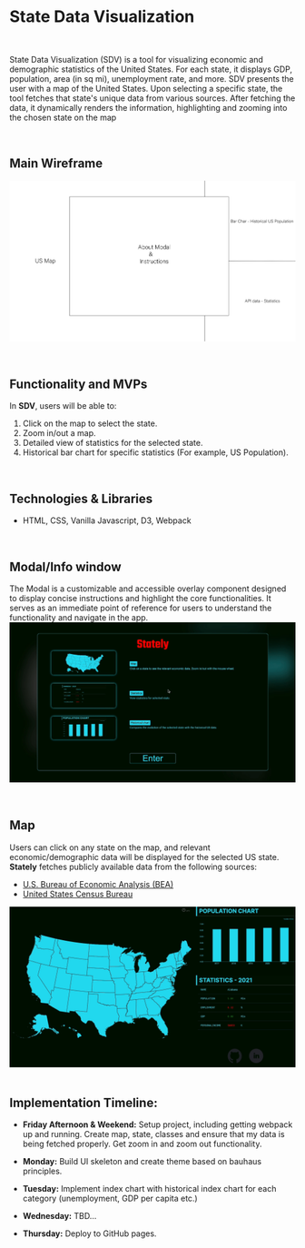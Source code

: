 # State Data Visualization
&emsp;

State Data Visualization (SDV) is a tool for visualizing economic and demographic statistics of the United States. For each state, it displays GDP, population, area (in sq mi), unemployment rate, and more. SDV presents the user with a map of the United States. Upon selecting a specific state, the tool fetches that state's unique data from various sources. After fetching the data, it dynamically renders the information, highlighting and zooming into the chosen state on the map


&emsp;
## Main Wireframe

!["Wireframe"](./src/imgs/Wireframe.png)


&emsp;
## Functionality and MVPs
In **SDV**, users will be able to:
1. Click on the map to select the state.
2. Zoom in/out a map.
3. Detailed view of statistics for the selected state.
4. Historical bar chart for specific statistics (For example, US Population).

&emsp;
## Technologies & Libraries
* HTML, CSS, Vanilla Javascript, D3, Webpack


&emsp;
## Modal/Info window
The Modal is a customizable and accessible overlay component designed to display concise instructions and highlight the core functionalities. It serves as an immediate point of reference for users to understand the functionality and navigate in the app.
!["Modal"](./src/imgs/modal_anim.gif)

&emsp;
## Map
Users can click on any state on the map, and relevant economic/demographic data will be displayed for the selected US state. **Stately** fetches publicly available data from the following sources:

- [U.S. Bureau of Economic Analysis (BEA)](https://www.bea.gov/)
- [United States Census Bureau](https://www.census.gov/data/developers/data-sets.html)

!["Map"](./src/imgs/click_on_map.gif)
&emsp;


## Implementation Timeline:
* **Friday Afternoon & Weekend:**
 Setup project, including getting webpack up and running. Create map, state, classes and ensure that my data is being fetched properly. Get zoom in and zoom out functionality.


* **Monday:** Build UI skeleton and create theme based on bauhaus principles.

* **Tuesday:** Implement index chart with historical index chart for each category (unemployment, GDP per capita etc.)

* **Wednesday:** TBD...

* **Thursday:** Deploy to GitHub pages.
